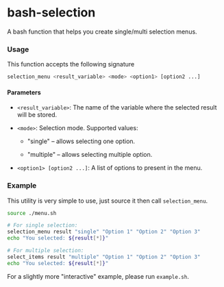# bash-selection
A bash function that helps you create single/multi selection menus.

### Usage
This function accepts the following signature
```bash
selection_menu <result_variable> <mode> <option1> [option2 ...]
```

#### Parameters

- `<result_variable>`: The name of the variable where the selected result will be stored.

- `<mode>`: Selection mode. Supported values:

    - "single" – allows selecting one option.

    - "multiple" – allows selecting multiple option.

- `<option1> [option2 ...]`: A list of options to present in the menu.

### Example
This utility is very simple to use, just source it then call `selection_menu`.

```bash
source ./menu.sh

# For single selection:
selection_menu result "single" "Option 1" "Option 2" "Option 3"
echo "You selected: ${result[*]}"

# For multiple selection:
select_items result "multiple" "Option 1" "Option 2" "Option 3"
echo "You selected: ${result[*]}"
```

For a slightly more "interactive" example, please run `example.sh`.